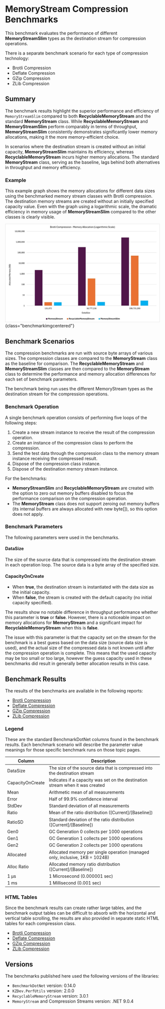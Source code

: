 ﻿# MemoryStream Compression Benchmarks

This benchmark evaluates the performance of different **MemoryStreamSlim** types as the destination stream for compression operations.

There is a separate benchmark scenario for each type of compression technology:

- Brotli Compression
- Deflate Compression
- GZip Compression
- ZLib Compression

## Summary 

The benchmark results highlight the superior performance and efficiency of `MemoryStreamSlim` compared to both **RecyclableMemoryStream** and the standard **MemoryStream** class. While **RecyclableMemoryStream** and **MemoryStreamSlim** perform comparably in terms of throughput, **MemoryStreamSlim** consistently demonstrates significantly lower memory allocations, making it the more memory-efficient choice.

In scenarios where the destination stream is created without an initial capacity, **MemoryStreamSlim** maintains its efficiency, whereas **RecyclableMemoryStream** incurs higher memory allocations. The standard **MemoryStream** class, serving as the baseline, lags behind both alternatives in throughput and memory efficiency.

### Example

This example graph shows the memory allocations for different data sizes using the benchmarked memory stream classes with Brotli compression. The destination memory streams are created without an initially specified capacity value. Even with the graph using a logarithmic scale, the dramatic efficiency in memory usage of **MemoryStreamSlim** compared to the other classes is clearly visible.

![Brotli Compression Memory Allocations](../images/brotli_compression_allocated.jpg){class="benchmarkimgcentered"}

## Benchmark Scenarios

The compression benchmarks are run with source byte arrays of various sizes. The compression classes are compared to the **MemoryStream** class as the baseline for comparison. The **RecyclableMemoryStream** and **MemoryStreamSlim** classes are then compared to the **MemoryStream** class to determine the performance and memory allocation differences for each set of benchmark parameters.

The benchmark being run uses the different MemoryStream types as the destination stream for the compression operations.

### Benchmark Operation

A single benchmark operation consists of performing five loops of the following steps:

1. Create a new stream instance to receive the result of the compression operation.
1. Create an instance of the compression class to perform the compression.
1. Send the test data through the compression class to the memory stream instance receiving the compressed result.
1. Dispose of the compression class instance.
1. Dispose of the destination memory stream instance.

For the benchmarks:

- **MemoryStreamSlim** and **RecyclableMemoryStream** are created with the option to zero out memory buffers disabled to focus the performance comparison on the compression operation.
- The **MemoryStream** class does not support zeroing out memory buffers (its internal buffers are always allocated with new byte[]), so this option does not apply.

### Benchmark Parameters

The following parameters were used in the benchmarks.

#### DataSize

The size of the source data that is compressed into the destination stream in each operation loop. The source data is a byte array of the specified size.

#### CapacityOnCreate

- When **true**, the destination stream is instantiated with the data size as the initial capacity.
- When **false**, the stream is created with the default capacity (no initial capacity specified).

The results show no notable difference in throughput performance whether this parameter is **true** or **false**. However, there is a noticeable impact on memory allocations for **MemoryStream** and a significant impact for **RecyclableMemoryStream** when this is **false**. 

The issue with this parameter is that the capacity set on the stream for the benchmark is a best guess based on the data size (source data size is used), and the actual size of the compressed data is not known until after the compression operation is complete. This means that the used capacity may be too small or too large, however the guess capacity used in these benchmarks did result in generally better allocation results in this case. 

## Benchmark Results

The results of the benchmarks are available in the following reports:

- [Brotli Compression](./MemoryStreamBenchmarks.BrotliCompressionThroughputBenchmarks-report-github.md)
- [Deflate Compression](./MemoryStreamBenchmarks.DeflateCompressionThroughputBenchmarks-report-github.md)
- [GZip Compression](./MemoryStreamBenchmarks.GZipCompressionThroughputBenchmarks-report-github.md)
- [ZLib Compression](./MemoryStreamBenchmarks.ZLibCompressionThroughputBenchmarks-report-github.md)

### Legend

These are the standard BenchmarkDotNet columns found in the benchmark results. Each benchmark scenario will describe the parameter value meanings for those specific benchmark runs on those topic pages.

| Column | Description |
| --- | --- |
| DataSize | The size of the source data that is compressed into the destination stream
| CapacityOnCreate | Indicates if a capacity was set on the destination stream when it was created
| Mean | Arithmetic mean of all measurements
| Error | Half of 99.9% confidence interval
| StdDev | Standard deviation of all measurements
| Ratio | Mean of the ratio distribution ([Current]/[Baseline])
| RatioSD | Standard deviation of the ratio distribution ([Current]/[Baseline])
| Gen0 | GC Generation 0 collects per 1000 operations
| Gen1 | GC Generation 1 collects per 1000 operations
| Gen2 | GC Generation 2 collects per 1000 operations
| Allocated | Allocated memory per single operation (managed only, inclusive, 1KB = 1024B)
| Alloc Ratio | Allocated memory ratio distribution ([Current]/[Baseline])
| 1 μs | 1 Microsecond (0.000001 sec)
| 1 ms | 1 Millisecond (0.001 sec)

### HTML Tables

Since the benchmark results can create rather large tables, and the benchmark output tables can be difficult to absorb with the horizontal and vertical table scrolling, the results are also provided in separate static HTML tables for each compression class. 

- [Brotli Compression](./MemoryStreamBenchmarks.BrotliCompressionThroughputBenchmarks-report.html)
- [Deflate Compression](./MemoryStreamBenchmarks.DeflateCompressionThroughputBenchmarks-report.html)
- [GZip Compression](./MemoryStreamBenchmarks.GZipCompressionThroughputBenchmarks-report.html)
- [ZLib Compression](./MemoryStreamBenchmarks.ZLibCompressionThroughputBenchmarks-report.html)

## Versions

The benchmarks published here used the following versions of the libraries:

- `BenchmarkDotNet` version: 0.14.0
- `KZDev.PerfUtils` version: 2.0.0
- `RecyclableMemoryStream` version: 3.0.1
- `MemoryStream` and Compression Streams version: .NET 9.0.4
